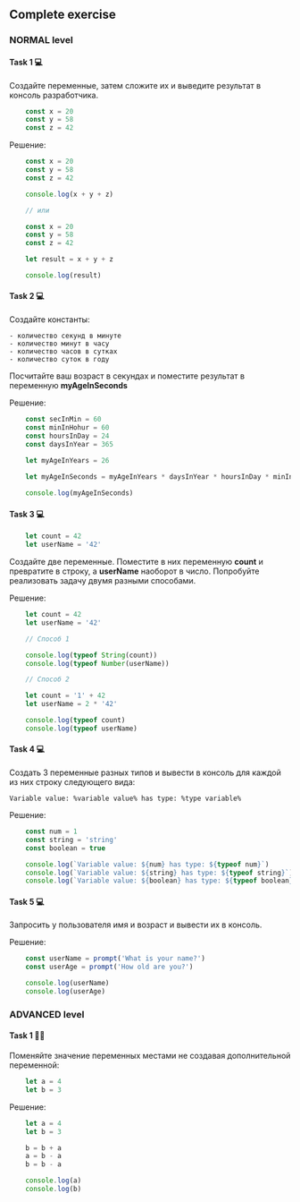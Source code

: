 ## Complete exercise

### NORMAL level

#### Task 1 💻
Создайте переменные, затем сложите их и выведите результат в консоль разработчика.

```javascript
    const x = 20
    const y = 58
    const z = 42
```

Решение:

```javascript
    const x = 20
    const y = 58
    const z = 42

    console.log(x + y + z)

    // или

    const x = 20
    const y = 58
    const z = 42

    let result = x + y + z

    console.log(result)
```

#### Task 2 💻
Создайте константы:

    - количество секунд в минуте
    - количество минут в часу
    - количество часов в сутках
    - количество суток в году

Посчитайте ваш возраст в секундах и поместите результат в переменную **myAgeInSeconds**

Решение:

```javascript
    const secInMin = 60
    const minInHohur = 60
    const hoursInDay = 24
    const daysInYear = 365

    let myAgeInYears = 26
    
    let myAgeInSeconds = myAgeInYears * daysInYear * hoursInDay * minInHohur * secInMin

    console.log(myAgeInSeconds)
```

#### Task 3 💻

```javascript
    let count = 42
    let userName = '42'
```
Создайте две переменные. Поместите в них переменную **count** и превратите в строку, а **userName** наоборот в число. Попробуйте реализовать задачу двумя разными способами.

Решение:

```javascript
    let count = 42
    let userName = '42'

    // Способ 1

    console.log(typeof String(count))
    console.log(typeof Number(userName))

    // Способ 2

    let count = '1' + 42
    let userName = 2 * '42'

    console.log(typeof count)
    console.log(typeof userName)
```

#### Task 4 💻
Создать 3 переменные разных типов и вывести в консоль для каждой из них строку следующего вида:

`Variable value: %variable value% has type: %type variable%`

Решение:

```javascript
    const num = 1
    const string = 'string' 
    const boolean = true

    console.log(`Variable value: ${num} has type: ${typeof num}`)
    console.log(`Variable value: ${string} has type: ${typeof string}`)
    console.log(`Variable value: ${boolean} has type: ${typeof boolean}`)
```

#### Task 5 💻
Запросить у пользователя имя и возраст и вывести их в консоль.

Решение:

```javascript
    const userName = prompt('What is your name?')
    const userAge = prompt('How old are you?')

    console.log(userName)
    console.log(userAge)
```

### ADVANCED level

#### Task 1 👨‍🏫

Поменяйте значение переменных местами не создавая дополнительной переменной:

```javascript
    let a = 4
    let b = 3
```

Решение:

```javascript
    let a = 4
    let b = 3

    b = b + a
    a = b - a
    b = b - a

    console.log(a)
    console.log(b)
```